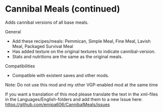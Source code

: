 # Cannibal Meals (continued)

Adds cannibal versions of all base meals.

General	
 * Add these recipes/meals: Pemmican, Simple Meal, Fine Meal, Lavish Meal, Packaged Survival Meal
 * Has added texture on the original textures to indicate cannibal-version.
 * Stats and nutritions are the same as the original meals.

Compatibilities
 * Compatible with existent saves and other mods.
 
 Note: Do not use this mod and my other VGP-enabled mod at the same time

If you want a translation of this mod please translate the text in the xml-files in the Languages/English-folders and add them to a new Issue here: https://github.com/emipa606/CannibalMeals/issues
